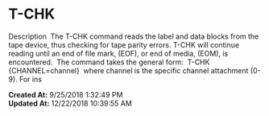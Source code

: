 # T-CHK

Description  The T-CHK command reads the label and data blocks from the tape device, thus checking for tape parity errors. T-CHK will continue reading until an end of file mark, (EOF), or end of media, (EOM), is encountered.  The command takes the general form:  T-CHK {CHANNEL=channel}  where channel is the specific channel attachment (0-9). For ins  

**Created At:** 9/25/2018 1:32:49 PM  
**Updated At:** 12/22/2018 10:39:55 AM  

